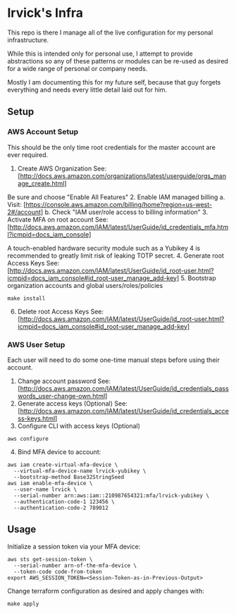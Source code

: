 # lrvick's Infra

This repo is there I manage all of the live configuration for my personal
infrastructure.

While this is intended only for personal use, I attempt to provide abstractions
so any of these patterns or modules can be re-used as desired for a wide range
of personal or company needs.

Mostly I am documenting this for my future self, because that guy forgets
everything and needs every little detail laid out for him.

## Setup

### AWS Account Setup

This should be the only time root credentials for the master account are ever
required.

1. Create AWS Organization
  See: [http://docs.aws.amazon.com/organizations/latest/userguide/orgs_manage_create.html]

  Be sure and choose "Enable All Features"
2. Enable IAM managed billing
  a. Visit: [https://console.aws.amazon.com/billing/home?region=us-west-2#/account]
  b. Check "IAM user/role access to billing information"
3. Activate MFA on root account
  See: [http://docs.aws.amazon.com/IAM/latest/UserGuide/id_credentials_mfa.html?icmpid=docs_iam_console]

  A touch-enabled hardware security module such as a Yubikey 4 is recommended
  to greatly limit risk of leaking TOTP secret.
4. Generate root Access Keys
  See: [http://docs.aws.amazon.com/IAM/latest/UserGuide/id_root-user.html?icmpid=docs_iam_console#id_root-user_manage_add-key]
5. Bootstrap organization accounts and global users/roles/policies
  ```
  make install
  ```
6. Delete root Access Keys
  See: [http://docs.aws.amazon.com/IAM/latest/UserGuide/id_root-user.html?icmpid=docs_iam_console#id_root-user_manage_add-key]

### AWS User Setup

Each user will need to do some one-time manual steps before using their
account.

1. Change account password
  See: [http://docs.aws.amazon.com/IAM/latest/UserGuide/id_credentials_passwords_user-change-own.html]
2. Generate access keys (Optional)
  See: [http://docs.aws.amazon.com/IAM/latest/UserGuide/id_credentials_access-keys.html]
3. Configure CLI with access keys (Optional)
  ```
  aws configure
  ```
4. Bind MFA device to account:
  ```
  aws iam create-virtual-mfa-device \
    --virtual-mfa-device-name lrvick-yubikey \
    --bootstrap-method Base32StringSeed
  aws iam enable-mfa-device \
    --user-name lrvick \
    --serial-number arn:aws:iam::210987654321:mfa/lrvick-yubikey \
    --authentication-code-1 123456 \
    --authentication-code-2 789012
  ```

## Usage

Initialize a session token via your MFA device:

```
aws sts get-session-token \
  --serial-number arn-of-the-mfa-device \
  --token-code code-from-token
export AWS_SESSION_TOKEN=<Session-Token-as-in-Previous-Output>
```

Change terraform configuration as desired and apply changes with:

```
make apply
```
